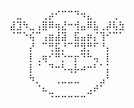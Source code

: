 ⠀⣀⠀⠀⠀⢀⡴⠊⠉⠉⠙⠲⣄⠀⠀⠀⢀⠀                                                                      
⣼⣹⠳⣀⢠⣿⠿⢶⣜⠒⢺⣤⠿⣧⢀⡼⢧⣳                                                                      
⠈⠉⠑⢮⠉⢠⣶⣼⣽⠀⣯⣤⡶⡌⢹⠊⠉⠁                                                                      
⠀⠀⠀⡜⠀⠉⢛⣯⡘⠉⠛⣻⡛⠋⠘⡄                                                                      
⠀⠀⠀⡇⢀⢶⠊⠛⡑⠒⡖⠙⠓⢤⠀⡇                                                                      
⠀⠀⠀⡇⠈⠀⠙⠒⠣⢤⡧⠴⠒⠃⠁⡅                                                                      
⠀⠀⠀⠳⡀⠀⠀⢀⣀⣀⣀⠀⠀⠀⣠⠃⠀                                                                      
⠀⠀⠀⠀⠈⠦⣀⠀⠀⠀⠀⠀⣠⠞⠁                                                                                                                                            
⠀⠀⠀⠀⠀⠀⠈⠉⠉⠉⠉⠉⠀                                                                                                                                            
